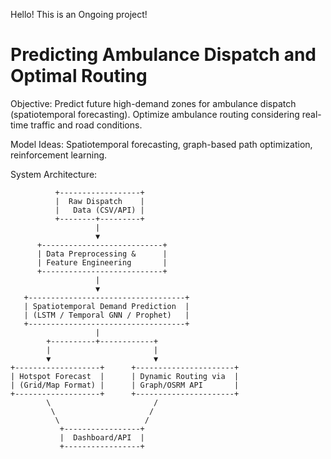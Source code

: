 Hello! This is an Ongoing project!

# Predicting Ambulance Dispatch and Optimal Routing 

Objective:
Predict future high-demand zones for ambulance dispatch (spatiotemporal forecasting).
Optimize ambulance routing considering real-time traffic and road conditions.

Model Ideas: Spatiotemporal forecasting, graph-based path optimization, reinforcement learning.

System Architecture:

              +------------------+
              |  Raw Dispatch    |
              |   Data (CSV/API) |
              +--------+---------+
                       |
                       ▼
          +---------------------------+
          | Data Preprocessing &      |
          | Feature Engineering       |
          +---------------------------+
                       |
                       ▼
       +-----------------------------------+
       | Spatiotemporal Demand Prediction  |
       | (LSTM / Temporal GNN / Prophet)   |
       +-----------------------------------+
                       |
            +----------+------------+
            |                       |
            ▼                       ▼
    +-------------------+      +----------------------+
    | Hotspot Forecast  |      | Dynamic Routing via  |
    | (Grid/Map Format) |      | Graph/OSRM API       |
    +-------------------+      +----------------------+
            \                       /
             \                     /
              \                   /
               +-----------------+
               |  Dashboard/API  |
               +-----------------+




               
